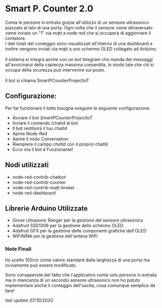 # Smart P. Counter 2.0
Conta le persone in entrata grazie all'utilizzo di un sensore ultrasonico piazzato al lato di una porta.
Ogni volta che il sensore viene attraversato viene inviato un "1" via mqtt a node red che si occuperà di aggiornare il contatore.</br>
I dati totali del conteggio sono visualizzati all'interno di una dashboard e inoltre vengono inviati via mqtt a uno schermo OLED collegato ad Arduino.</br></br>
Il sistema si integra anche con un bot telegram che manda dei messaggi all'avvicinarsi della capienza massima consentita, in modo tale che chi si occupa della sicurezza
può intervenire sul posto. </br></br>
Il bot si chiama SmartPCounterProjectIoT

## Configurazione:
Per far funzionare il tutto bisogna eseguire la seguente configurazione:
 * Avviare il bot _SmartPCounterProjectIoT_
 * Inviare il comando /chatid al bot
 * Il bot restituirà il tuo chatId
 * Aprire Node-Red
 * Aprire il nodo Conversation
 * Riempiere il campo _chatId_ con il proprio chatId
 * Ecco ora il bot è Funzionante!

## Nodi utilizzati
 - node-red-contrib-chatbot
 - node-red-contrib-counter 
 - node-red-contrib-mqtt-broker
 - node-red-dashboard
 
## Librerie Arduino Utilizzate
 * Grove Ultrasonic Ranger per la gestione del sensore ultrasonico
 * Adafruit SSD1306 per la gestione dello schermo OLED
 * Adafruit GFX per la gestione delle componenti grafiche dell'OLED
 * WiFiNINA per la gestione dell'antena WiFi


### Note Finali
ho scelto 100cm come valore standard della larghezza di una porta ma ovviamente può essere modificato

Sono consapevole del fatto che l'applicativo conta solo persone in entrata ma in mancanza di un secondo sensore ultrasonico non ho potuto implementare anche il conteggio dell'uscita, cosa comunque semplice da fare!

_last update 07/10/2020_




